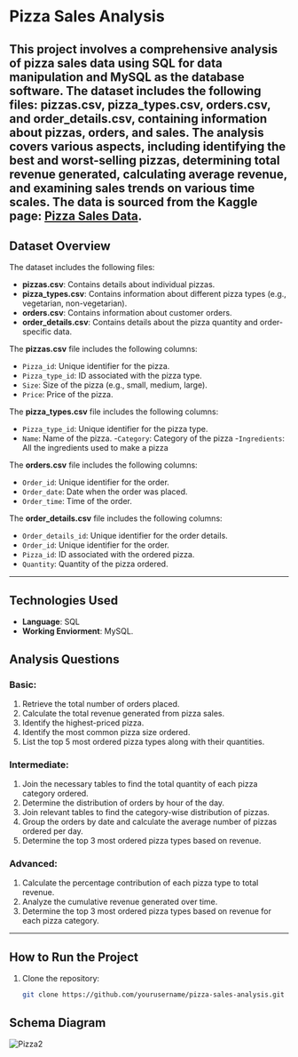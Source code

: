 # Pizza Sales Analysis

This project involves a comprehensive analysis of pizza sales data using **SQL** for data manipulation and **MySQL** as the database software. The dataset includes the following files: **pizzas.csv**, **pizza_types.csv**, **orders.csv**, and **order_details.csv**, containing information about pizzas, orders, and sales. The analysis covers various aspects, including identifying the best and worst-selling pizzas, determining total revenue generated, calculating average revenue, and examining sales trends on various time scales.
The data is sourced from the Kaggle page: [Pizza Sales Data](https://www.kaggle.com/datasets/kamrulislamanik1998/pizza-sales-data).
---

## Dataset Overview

The dataset includes the following files:

- **pizzas.csv**: Contains details about individual pizzas.
- **pizza_types.csv**: Contains information about different pizza types (e.g., vegetarian, non-vegetarian).
- **orders.csv**: Contains information about customer orders.
- **order_details.csv**: Contains details about the pizza quantity and order-specific data.

The **pizzas.csv** file includes the following columns:

- `Pizza_id`: Unique identifier for the pizza.
- `Pizza_type_id`: ID associated with the pizza type.
- `Size`: Size of the pizza (e.g., small, medium, large).
- `Price`: Price of the pizza.

The **pizza_types.csv** file includes the following columns:

- `Pizza_type_id`: Unique identifier for the pizza type.
- `Name`: Name of the pizza.
-`Category`: Category of the pizza 
-`Ingredients`: All the ingredients used to make a pizza


The **orders.csv** file includes the following columns:

- `Order_id`: Unique identifier for the order.
- `Order_date`: Date when the order was placed.
- `Order_time`: Time of the order.

The **order_details.csv** file includes the following columns:

- `Order_details_id`: Unique identifier for the order details.
- `Order_id`: Unique identifier for the order.
- `Pizza_id`: ID associated with the ordered pizza.
- `Quantity`: Quantity of the pizza ordered.

---
## Technologies Used

- **Language**: SQL
- **Working Enviorment**: MySQL.

## Analysis Questions

### Basic:

1. Retrieve the total number of orders placed.
2. Calculate the total revenue generated from pizza sales.
3. Identify the highest-priced pizza.
4. Identify the most common pizza size ordered.
5. List the top 5 most ordered pizza types along with their quantities.

### Intermediate:

1. Join the necessary tables to find the total quantity of each pizza category ordered.
2. Determine the distribution of orders by hour of the day.
3. Join relevant tables to find the category-wise distribution of pizzas.
4. Group the orders by date and calculate the average number of pizzas ordered per day.
5. Determine the top 3 most ordered pizza types based on revenue.

### Advanced:

1. Calculate the percentage contribution of each pizza type to total revenue.
2. Analyze the cumulative revenue generated over time.
3. Determine the top 3 most ordered pizza types based on revenue for each pizza category.

---

## How to Run the Project

1. Clone the repository:
   ```bash
   git clone https://github.com/yourusername/pizza-sales-analysis.git
## Schema Diagram
![Pizza2](https://github.com/user-attachments/assets/cd60f5a9-d91b-4fb1-a10f-e28350fb01e8)
